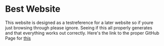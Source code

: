 # Best Website
  This website is designed as a testreference for a later website so if youre
just browsing through please ignore. Seeing if this all properly generates and that everything works
out correctly. Here's the link to the proper GitHub Page for [this](https://github.com/Windog224/test_rep1owb)

  
